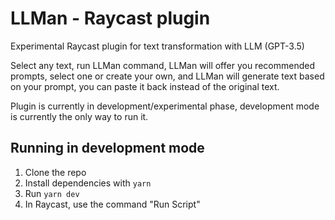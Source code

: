 # LLMan - Raycast plugin

Experimental Raycast plugin for text transformation with LLM (GPT-3.5)

Select any text, run LLMan command, LLMan will offer you recommended prompts, select one or create your own, and LLMan will generate text based on your prompt, you can paste it back instead of the original text.

Plugin is currently in development/experimental phase, development mode is currently the only way to run it.

## Running in development mode

1. Clone the repo
2. Install dependencies with `yarn`
3. Run `yarn dev`
4. In Raycast, use the command "Run Script"
